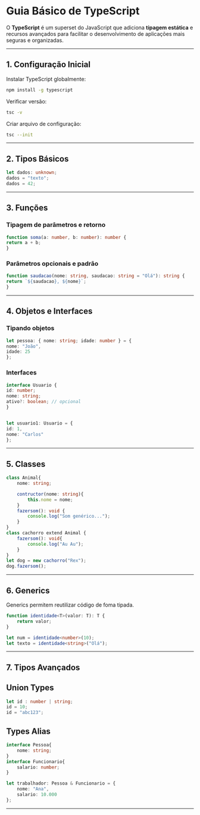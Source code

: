 # Guia Básico de TypeScript


O **TypeScript** é um superset do JavaScript que adiciona **tipagem estática** e recursos avançados para facilitar o desenvolvimento de aplicações mais seguras e organizadas.


---


## 1. Configuração Inicial


Instalar TypeScript globalmente:
```bash
npm install -g typescript
```


Verificar versão:
```bash
tsc -v
```


Criar arquivo de configuração:
```bash
tsc --init
```


---

## 2. Tipos Básicos
```ts
let dados: unknown;
dados = "texto";
dados = 42;
```


---


## 3. Funções


### Tipagem de parâmetros e retorno
```ts
function soma(a: number, b: number): number {
return a + b;
}
```


### Parâmetros opcionais e padrão
```ts
function saudacao(nome: string, saudacao: string = "Olá"): string {
return `${saudacao}, ${nome}`;
}
```


---


## 4. Objetos e Interfaces


### Tipando objetos
```ts
let pessoa: { nome: string; idade: number } = {
nome: "João",
idade: 25
};
```


### Interfaces
```ts
interface Usuario {
id: number;
nome: string;
ativo?: boolean; // opcional
}


let usuario1: Usuario = {
id: 1,
nome: "Carlos"
};
```


---

## 5. Classes 

```ts 
class Animal{
    nome: string;

    contructor(nome: string){
        this.nome = nome;
    }
    fazersom(): void {
        console.log("Som genérico...");
    }
}
class cachorro extend Animal {
    fazersom(): void{
        console.log("Au Au");
    }
}
let dog = new cachorro("Rex");
dog.fazersom();
```

---

## 6. Generics

Generics permitem reutilizar código de foma tipada.

``` ts 
function identidade<T>(valor: T): T {
    return valor;
}

let num = identidade<number>(10);
let texto = identidade<string>("Olá");
```

---

## 7. Tipos Avançados

## Union Types
```ts
let id : number | string;
id = 10;
id = "abc123";
```
## Types Alias
```ts
interface Pessoa{
    nome: string;
}
interface Funcionario{
    salario: number;
}

let trabalhador: Pessoa & Funcionario = {
    nome: "Ana",
    salario: 10.000
};
```

---

